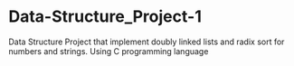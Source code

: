 # Data-Structure_Project-1
Data Structure Project that implement doubly linked lists and radix sort for numbers and strings. Using C programming language
